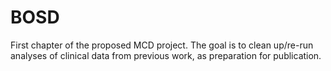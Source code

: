 # BOSD
First chapter of the proposed MCD project. 
The goal is to clean up/re-run analyses of clinical data from previous work, as preparation for publication. 
